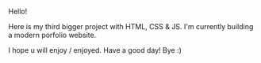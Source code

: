 Hello!

Here is my third bigger project with HTML, CSS & JS. I'm currently building a modern porfolio website.

I hope u will enjoy / enjoyed. Have a good day! Bye :)
